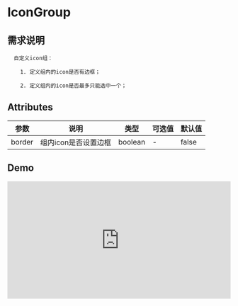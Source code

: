 # IconGroup


## 需求说明

      自定义icon组：
      
        1. 定义组内的icon是否有边框；
        
        2. 定义组内的icon是否最多只能选中一个；

## Attributes

| 参数   | 说明                 | 类型    | 可选值 | 默认值 |
| ------ | -------------------- | ------- | ------ | ------ |
| border | 组内icon是否设置边框 | boolean | -      | false  |

## Demo

<iframe height="265" style="width: 100%;" scrolling="no" title="hn toolbar demo" src="https://codepen.io/upcwangying/embed/yLeKbam?height=265&theme-id=light&default-tab=html,result" frameborder="no" allowtransparency="true" allowfullscreen="true">
  See the Pen <a href='https://codepen.io/upcwangying/pen/yLeKbam'>hn toolbar demo</a> by Ying Wang
  (<a href='https://codepen.io/upcwangying'>@upcwangying</a>) on <a href='https://codepen.io'>CodePen</a>.
</iframe>
